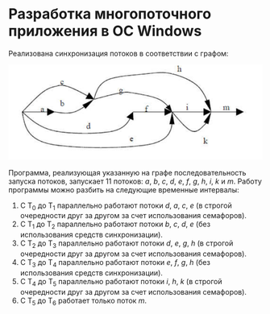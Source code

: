 # Разработка многопоточного приложения в ОС Windows
Реализована синхронизация потоков в соответствии с графом:

![Граф запуска потоков](/thread_graph.png "Граф запуска потоков")

Программа, реализующая указанную на графе последовательность запуска потоков, запускает 11 потоков: *a*, *b*, *c*, *d*, *e*, *f*, *g*, *h*, *i*, *k* и *m*. Работу программы можно разбить на следующие временные интервалы:
1. С T<sub>0</sub> до T<sub>1</sub> параллельно работают потоки *d*, *a*, *c*, *e* (в строгой очередности друг за другом за счет использования семафоров).
2. С T<sub>1</sub> до T<sub>2</sub> параллельно работают потоки *b*, *c*, *d*, *e* (без использования средств синхронизации).
3. С T<sub>2</sub> до T<sub>3</sub> параллельно работают потоки *d*, *e*, *g*, *h* (в строгой очередности друг за другом за счет использования семафоров).
4. С T<sub>3</sub> до T<sub>4</sub> параллельно работают потоки *e*, *f*, *g*, *h* (без использования средств синхронизации).
5. С T<sub>4</sub> до T<sub>5</sub> параллельно работают потоки *i*, *h*, *k* (в строгой очередности друг за другом за счет использования семафоров).
6. С T<sub>5</sub> до T<sub>6</sub> работает только поток *m*.

